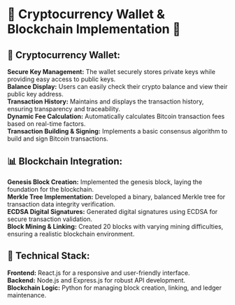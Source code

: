 # 🚀 Cryptocurrency Wallet & Blockchain Implementation 🚀

## 🔐 Cryptocurrency Wallet:

**Secure Key Management:** The wallet securely stores private keys while providing easy access to public keys.  
**Balance Display:** Users can easily check their crypto balance and view their public key address.  
**Transaction History:** Maintains and displays the transaction history, ensuring transparency and traceability.  
**Dynamic Fee Calculation:** Automatically calculates Bitcoin transaction fees based on real-time factors.  
**Transaction Building & Signing:** Implements a basic consensus algorithm to build and sign Bitcoin transactions.

## 📊 Blockchain Integration:

**Genesis Block Creation:** Implemented the genesis block, laying the foundation for the blockchain.  
**Merkle Tree Implementation:** Developed a binary, balanced Merkle tree for transaction data integrity verification.  
**ECDSA Digital Signatures:** Generated digital signatures using ECDSA for secure transaction validation.  
**Block Mining & Linking:** Created 20 blocks with varying mining difficulties, ensuring a realistic blockchain environment.

## 🔗 Technical Stack:

**Frontend:** React.js for a responsive and user-friendly interface.  
**Backend:** Node.js and Express.js for robust API development.  
**Blockchain Logic:** Python for managing block creation, linking, and ledger maintenance.
